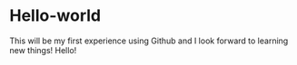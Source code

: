 # Hello-world
This will be my first experience using Github and I look forward to learning new things!
Hello!
